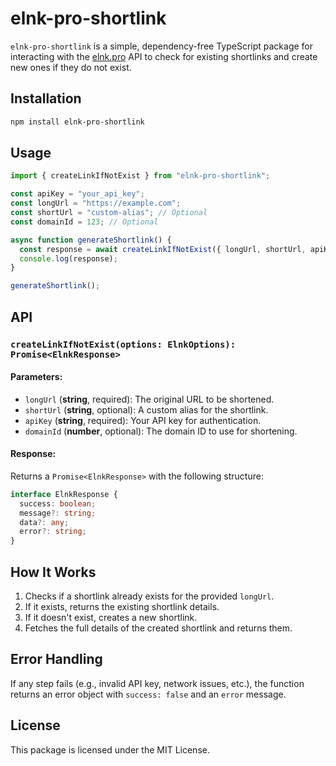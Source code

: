 # elnk-pro-shortlink

`elnk-pro-shortlink` is a simple, dependency-free TypeScript package for interacting with the [elnk.pro](https://elnk.pro/) API to check for existing shortlinks and create new ones if they do not exist.

## Installation

```sh
npm install elnk-pro-shortlink
```

## Usage

```typescript
import { createLinkIfNotExist } from "elnk-pro-shortlink";

const apiKey = "your_api_key";
const longUrl = "https://example.com";
const shortUrl = "custom-alias"; // Optional
const domainId = 123; // Optional

async function generateShortlink() {
  const response = await createLinkIfNotExist({ longUrl, shortUrl, apiKey, domainId });
  console.log(response);
}

generateShortlink();
```

## API

### `createLinkIfNotExist(options: ElnkOptions): Promise<ElnkResponse>`

#### Parameters:

- `longUrl` (**string**, required): The original URL to be shortened.
- `shortUrl` (**string**, optional): A custom alias for the shortlink.
- `apiKey` (**string**, required): Your API key for authentication.
- `domainId` (**number**, optional): The domain ID to use for shortening.

#### Response:

Returns a `Promise<ElnkResponse>` with the following structure:

```typescript
interface ElnkResponse {
  success: boolean;
  message?: string;
  data?: any;
  error?: string;
}
```

## How It Works

1. Checks if a shortlink already exists for the provided `longUrl`.
2. If it exists, returns the existing shortlink details.
3. If it doesn't exist, creates a new shortlink.
4. Fetches the full details of the created shortlink and returns them.

## Error Handling

If any step fails (e.g., invalid API key, network issues, etc.), the function returns an error object with `success: false` and an `error` message.

## License

This package is licensed under the MIT License.
